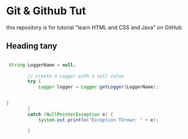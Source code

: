 # Git & Github Tut

this repository is for tutorial "learn HTML and CSS and Java" on GitHub

## Heading tany

```Java

 String LoggerName = null; 
  
        // Create a Logger with a null value 
        try { 
            Logger logger = Logger.getLogger(LoggerName); 
                

}
        } 
        catch (NullPointerException e) { 
            System.out.println("Exception Thrown: " + e); 
                              
        } 


```